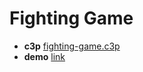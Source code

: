 # Fighting Game

* **c3p** [fighting-game.c3p](source/c3p/fighting-game.c3p)
* **demo** [link](demo)
